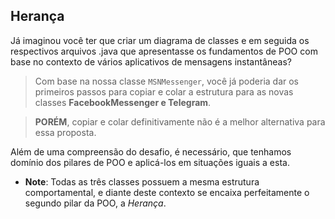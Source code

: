 ## Herança 

Já imaginou você ter que criar um diagrama de classes e em seguida os respectivos arquivos .java que apresentasse os fundamentos de POO com base no contexto de vários aplicativos de mensagens instantâneas?

> Com base na nossa classe `MSNMessenger`, você já poderia dar os primeiros passos para copiar e colar a estrutura para as novas classes **FacebookMessenger e Telegram**.

> **PORÉM**, copiar e colar definitivamente não é a melhor alternativa para essa proposta.

Além de uma compreensão do desafio, é necessário, que tenhamos domínio dos pilares de POO e aplicá-los em situações iguais a esta.

- **Note**: Todas as três classes possuem a mesma estrutura comportamental, e diante deste contexto se encaixa perfeitamente o segundo pilar da POO, a *Herança*.
